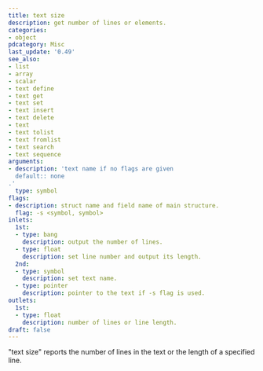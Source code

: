 ```yaml
---
title: text size
description: get number of lines or elements.
categories:
- object
pdcategory: Misc
last_update: '0.49'
see_also:
- list
- array
- scalar
- text define
- text get
- text set
- text insert
- text delete
- text
- text tolist
- text fromlist
- text search
- text sequence
arguments:
- description: 'text name if no flags are given 
  default:: none
.'
  type: symbol
flags:
- description: struct name and field name of main structure.
  flag: -s <symbol, symbol>
inlets:
  1st:
  - type: bang
    description: output the number of lines.
  - type: float
    description: set line number and output its length.
  2nd:
  - type: symbol
    description: set text name.
  - type: pointer
    description: pointer to the text if -s flag is used.
outlets:
  1st:
  - type: float
    description: number of lines or line length.
draft: false
---
```

"text size" reports the number of lines in the text or the length of a specified line.
